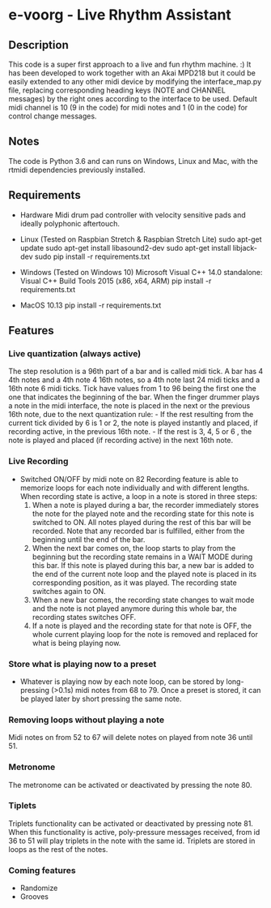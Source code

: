 # e-voorg - Live Rhythm Assistant


## Description
This code is a super first approach to a live and fun rhythm machine. :) It has been developed to work together with an
Akai MPD218 but it could be easily extended to any other midi device by modifying the interface_map.py file, replacing
corresponding heading keys (NOTE and CHANNEL messages) by the right ones according to the interface to be used. Default
midi channel is 10 (9 in the code) for midi notes and 1 (0 in the code) for control change messages.

## Notes
The code is Python 3.6 and can runs on Windows, Linux and Mac, with the rtmidi dependencies previously installed.

## Requirements

- Hardware
    Midi drum pad controller with velocity sensitive pads and ideally polyphonic aftertouch.

- Linux (Tested on Raspbian Stretch & Raspbian Stretch Lite)
    sudo apt-get update
    sudo apt-get install libasound2-dev
    sudo apt-get install libjack-dev
    sudo pip install -r requirements.txt

- Windows (Tested on Windows 10)
    Microsoft Visual C++ 14.0 standalone: Visual C++ Build Tools 2015 (x86, x64, ARM)
    pip install -r requirements.txt

- MacOS 10.13
    pip install -r requirements.txt

## Features

### Live quantization (always active)
The step resolution is a 96th part of a bar and is called midi tick. A bar has 4 4th notes and a 4th note 4 16th notes,
so a 4th note last 24 midi ticks and a 16th note 6 midi ticks. Tick have values from 1 to 96 being the first one the one
that indicates the beginning of the bar. When the finger drummer plays a note in the midi interface, the note is placed
in the next or the previous 16th note, due to the next quantization rule:
    - If the rest resulting from the current tick divided by 6 is 1 or 2, the note is played instantly and placed, if
    recording active, in the previous 16th note.
    - If the rest is 3, 4, 5 or 6 , the note is played and placed (if recording active) in the next 16th note.

### Live Recording
- Switched ON/OFF by midi note on 82
Recording feature is able to memorize loops for each note individually and with different lengths. When recording state
is active, a loop in a note is stored in three steps:
    1. When a note is played during a bar, the recorder immediately stores the note for the played note and the
    recording state for this note is switched to ON. All notes played during the rest of this bar will be recorded. Note
    that any recorded bar is fulfilled, either from the beginning until the end of the bar.
    2. When the next bar comes on, the loop starts to play from the beginning but the recording state remains in a WAIT
    MODE during this bar. If this note is played during this bar, a new bar is added to the end of the current note loop
    and the played note is placed in its corresponding position, as it was played. The recording state switches again to
    ON.
    3. When a new bar comes, the recording state changes to wait mode and the note is not played anymore during this
    whole bar, the recording states switches OFF.
    4. If a note is played and the recording state for that note is OFF, the whole current playing loop for the note is
    removed and replaced for what is being playing now.

### Store what is playing now to a preset
- Whatever is playing now by each note loop, can be stored by long-pressing (>0.1s) midi notes from 68 to 79. Once a
preset is stored, it can be played later by short pressing the same note.

### Removing loops without playing a note
Midi notes on from 52 to 67 will delete notes on played from note 36 until 51.

### Metronome
The metronome can be activated or deactivated by pressing the note 80.

### Tiplets
Triplets functionality can be activated or deactivated by pressing note 81. When this functionality is active,
poly-pressure messages received, from id 36 to 51 will play triplets in the note with the same id. Triplets are stored
in loops as the rest of the notes.

### Coming features
- Randomize
- Grooves